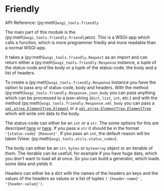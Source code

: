 # Friendly

API-Reference: {py:meth}`wsgi_tools.friendly`

The main part of this module is the {py:meth}`wsgi_tools.friendly.FriendlyWSGI`. This is a WSGI-app which calls a function, which is more pregrammer friedly and more readable than a normal WSGI-app.

It takes a {py:meth}`wsgi_tools.friendly.Request` as an import and can return either a {py:meth}`wsgi_tools.friendly.Response` instance, a tuple of the status-code and the body or a tuple of the status-code, the body and a list of headers.

To create a {py:meth}`wsgi_tools.friendly.Response` instance you have the option to pass any of status-code, body and headers. With the method {py:meth}`wsgi_tools.friendly.Response.json_body` you can pass anything which can be procressed to a json-string (`dict`, `list`, `int`, etc.) and with the method {py:meth}`wsgi_tools.friendly.Response.xml_body` you can pass a [`xml.etree.ElementTree.Element`](https://docs.python.org/3/library/xml.etree.elementtree.html#xml.etree.ElementTree.Element) or a [`xml.etree.ElementTree.ElementTree`](https://docs.python.org/3/library/xml.etree.elementtree.html#xml.etree.ElementTree.ElementTree) which will write xml data to the body.

The status-code can either be an `int` or a `str`. The some options for this are descriped [here](https://datatracker.ietf.org/doc/html/rfc2616.html#section-10) or [here](https://developer.mozilla.org/en-US/docs/Web/HTTP/Status). If you pass a `str` it should be in the format `'{status-code} {Reason}'`. If you pass an `int`, the default reason will be taken (View: {py:meth}`wsgi_tools.utils.status_codes`).

The body can either be an `str`, `bytes` or `bytearray` object or an iterable of them. The iterable can be usefull, for example if you have huge data, which you don't want to load all at once. So you can build a generator, which loads some data and yields it.

Headers can either be a dict with the names of the headers an keys and the values of the headers as values or a list of tuples `('{header-name}', '{header-value}')`.

